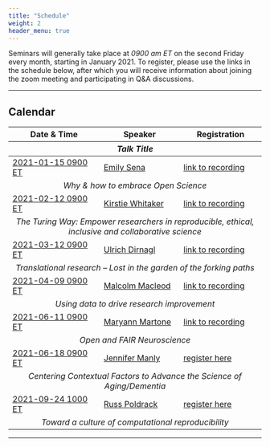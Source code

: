 ```yaml
---
title: "Schedule"
weight: 2
header_menu: true
---
```


Seminars will generally take place at *0900 am ET* on the second Friday every month, starting in January 2021. To register, please use the links in the schedule below, after which you will receive information about joining the zoom meeting and participating in Q&A discussions.

---

## Calendar

<table>
<thead>
<tr>
<th>Date & Time</th>
<th>Speaker</th>
<th>Registration</th>
</tr>
<tr>
<th colspan = 3><center><em>Talk Title</em></center></th>
</tr>
</thead>
<tbody>
<tr>
<td><a href="https://arewemeetingyet.com/New%20York/2021-01-15/09:00">2021-01-15 0900 ET</a></td>
<td><a href="#emily-sena">Emily Sena</a></td>
<td><a href="https://ufl.zoom.us/rec/share/C5q1CQc_yJh1yj3IEsj5hjbOMJ3SASjeLBhhNS7ZlaqZNb5qv-9ArjAi053SHbj7.hj0OP5AT9ppvtDGh">link to recording</a></td>
</tr>
<tr>
<td colspan=3><center>
<em>Why & how to embrace Open Science</em>
</center></td>
</tr>
<tr>
<td><a href="https://arewemeetingyet.com/New%20York/2021-02-12/09:00">2021-02-12 0900 ET</a></td>
<td><a href="#kirstie-whitaker">Kirstie Whitaker</a></td>
<td><a href="https://ufl.zoom.us/rec/share/Ui9iA9-Lm5cuVIo1I0mDLNlTgtTqAJBE9LBEEO9nmsS_Bq1uFbjW_r9kYJrF0TR_.K1UvoXiXG-hLCRmE">link to recording</a></td>
</tr>
<tr>
<td colspan=3><center>
<em>The Turing Way: Empower researchers in reproducible, ethical, inclusive and collaborative science</em>
</center></td>
</tr>
<tr>
<td><a href="https://arewemeetingyet.com/New%20York/2021-03-12/09:00">2021-03-12 0900 ET</a></td>
<td><a href="#ulrich-dirnagl">Ulrich Dirnagl</a></td>
<td><a href="https://ufl.zoom.us/rec/share/pyRnKVO8uejbzzIy6tsddkequv0UiUGrQ-_Eh6ySHTF4KLUGZ1Wcfe2qD42yQG0.pWQzNKarcir4b75-">link to recording</a></td>
</tr>
<tr>
<td colspan=3><center>
<em>Translational research – Lost in the garden of the forking paths</em>
</center></td>
</tr>
<tr>
<td><a href="https://arewemeetingyet.com/New%20York/2021-04-09/09:00">2021-04-09 0900 ET</a></td>
<td><a href="#malcolm-macleod">Malcolm Macleod</a></td>
<td><a href="https://ufl.zoom.us/rec/share/gWhZTgXFLQwdRvi9i6Dy-3jfIwsDvm6owgsN_H3Aut9crR4rnu5in4Pon_p3CJ1z.5DfAFnA158cD_iRt">link to recording</a></td>
</tr>
<tr>
<td colspan=3><center>
<em>Using data to drive research improvement</em>
</center></td>
</tr>
<tr>
<td><a href="https://arewemeetingyet.com/New%20York/2021-06-11/09:00">2021-06-11 0900 ET</td>
<td><a href="#maryann-martone">Maryann Martone</a></td>
<td><a href="https://ufl.zoom.us/rec/share/ROnWn740zGgF3miE130be_i-n_4MurallzzUMNRDZD6ZU3cj55RAP32eR4fIAUr0.UOOG-k6gegFJuejQ">link to recording</a></td>
</tr>
<tr>
<td colspan=3><center>
<em>Open and FAIR Neuroscience</em>
</center></td>
</tr>
<tr>
<td><a href="https://arewemeetingyet.com/New%20York/2021-06-18/09:00">2021-06-18 0900 ET</a></td>
<td><a href="#jennifer-manly">Jennifer Manly</a></td>
<td><a href="https://ufl.libcal.com/calendar/HSCLWorkshops/2021-06-18_Jennifer-Manly-seminar">register here</a></td>
</tr>
<tr>
<td colspan=3><center>
<em>Centering Contextual Factors to Advance the Science of Aging/Dementia</em>
</center></td>
</tr>
<tr>
<td><a href="https://arewemeetingyet.com/New%20York/2021-09-24/10:00">2021-09-24 1000 ET</a></td>
<td><a href="#russ-poldrack">Russ Poldrack</a></td>
<td><a href="https://ufl.libcal.com/calendar/HSCLWorkshops/2021-09-24_Russ-Poldrack-seminar">register here</a></td>
</tr>
<tr>
<td colspan=3><center>
<em>Toward a culture of computational reproducibility</em>
</center></td>
</tr>
</tbody>
</table>


---


